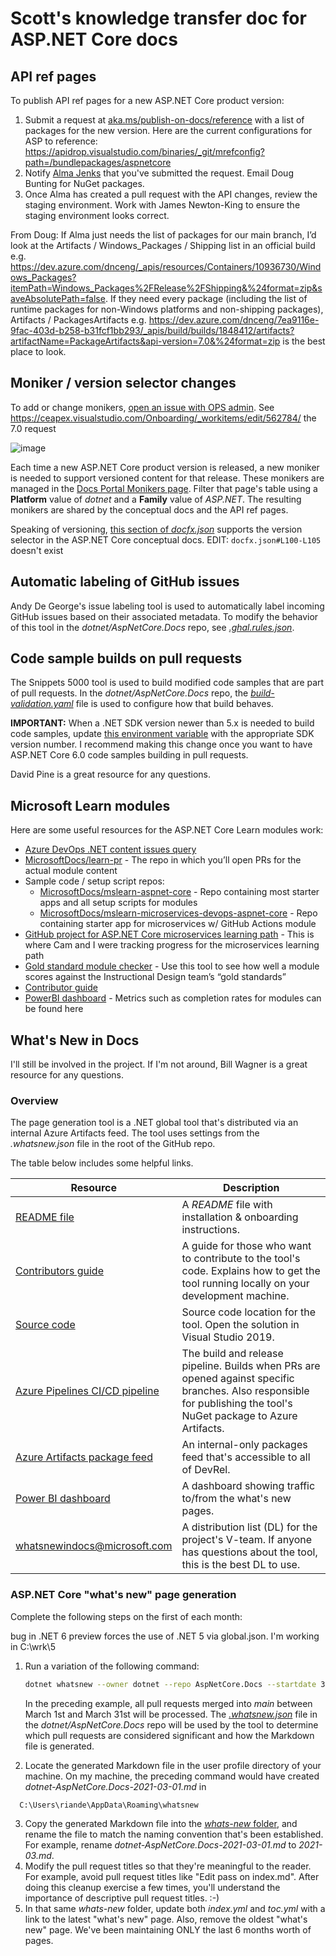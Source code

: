 # Scott's knowledge transfer doc for ASP.NET Core docs

## API ref pages

To publish API ref pages for a new ASP.NET Core product version:

1. Submit a request at [aka.ms/publish-on-docs/reference](https://aka.ms/publish-on-docs/reference) with a list of packages for the new version. Here are the current configurations for ASP to reference: https://apidrop.visualstudio.com/binaries/_git/mrefconfig?path=/bundlepackages/aspnetcore
1. Notify [Alma Jenks](mailto:v-alje@microsoft.com) that you've submitted the request. Email Doug Bunting for NuGet packages.
1. Once Alma has created a pull request with the API changes, review the staging environment. Work with James Newton-King to ensure the staging environment looks correct.

From Doug: If Alma just needs the list of packages for our main branch, I’d look at the Artifacts / Windows_Packages / Shipping list in an official build e.g. https://dev.azure.com/dnceng/_apis/resources/Containers/10936730/Windows_Packages?itemPath=Windows_Packages%2FRelease%2FShipping&%24format=zip&saveAbsolutePath=false. If they need every package (including the list of runtime packages for non-Windows platforms and non-shipping packages), Artifacts / PackagesArtifacts e.g. https://dev.azure.com/dnceng/7ea9116e-9fac-403d-b258-b31fcf1bb293/_apis/build/builds/1848412/artifacts?artifactName=PackageArtifacts&api-version=7.0&%24format=zip is the best place to look.

## Moniker / version selector changes

To add or change monikers, [open an issue with OPS admin](https://ceapex.visualstudio.com/Onboarding/_workitems/edit/513805). See https://ceapex.visualstudio.com/Onboarding/_workitems/edit/562784/ the 7.0 request

![image](https://user-images.githubusercontent.com/3605364/140599706-2db0176c-5f61-4f77-840e-04e8584ad757.png)

Each time a new ASP.NET Core product version is released, a new moniker is needed to support versioned content for that release. These monikers are managed in the [Docs Portal Monikers page](https://ops.microsoft.com/#/monikers). Filter that page's table using a **Platform** value of *dotnet* and a **Family** value of *ASP.NET*. The resulting monikers are shared by the conceptual docs and the API ref pages. 

Speaking of versioning, [this section of *docfx.json*](https://github.com/dotnet/AspNetCore.Docs/blob/main/aspnetcore/docfx.json#L100-L105) supports the version selector in the ASP.NET Core conceptual docs. EDIT: `docfx.json#L100-L105` doesn't exist

## Automatic labeling of GitHub issues

Andy De George's issue labeling tool is used to automatically label incoming GitHub issues based on their associated metadata. To modify the behavior of this tool in the *dotnet/AspNetCore.Docs* repo, see [*.ghal.rules.json*](https://github.com/dotnet/AspNetCore.Docs/blob/main/.ghal.rules.json).

## Code sample builds on pull requests

The Snippets 5000 tool is used to build modified code samples that are part of pull requests. In the *dotnet/AspNetCore.Docs* repo, the [*build-validation.yaml*](https://github.com/dotnet/AspNetCore.Docs/blob/main/.github/workflows/build-validation.yml) file is used to configure how that build behaves.

**IMPORTANT:** When a .NET SDK version newer than 5.x is needed to build code samples, update [this environment variable](https://github.com/dotnet/AspNetCore.Docs/blob/main/.github/workflows/build-validation.yml#L25) with the appropriate SDK version number. I recommend making this change once you want to have ASP.NET Core 6.0 code samples building in pull requests.

David Pine is a great resource for any questions.

## Microsoft Learn modules

Here are some useful resources for the ASP.NET Core Learn modules work:

- [Azure DevOps .NET content issues query](https://ceapex.visualstudio.com/Microsoft%20Learn/_queries?tempQueryId=a9350c42-2123-4058-9f72-51b064c3a117)
- [MicrosoftDocs/learn-pr](https://github.com/MicrosoftDocs/learn-pr) - The repo in which you’ll open PRs for the actual module content
- Sample code / setup script repos:
    - [MicrosoftDocs/mslearn-aspnet-core](https://github.com/MicrosoftDocs/mslearn-aspnet-core) - Repo containing most starter apps and all setup scripts for modules
    - [MicrosoftDocs/mslearn-microservices-devops-aspnet-core](https://github.com/MicrosoftDocs/mslearn-microservices-devops-aspnet-core) - Repo containing starter app for microservices w/ GitHub Actions module
- [GitHub project for ASP.NET Core microservices learning path](https://github.com/dotnet/AspNetCore.Docs/projects/68) - This is where Cam and I were tracking progress for the microservices learning path
- [Gold standard module checker](http://mslearnmetricportal.azurewebsites.net/) - Use this tool to see how well a module scores against the Instructional Design team’s “gold standards”
- [Contributor guide](https://review.docs.microsoft.com/en-us/help/learn/?branch=master)
- [PowerBI dashboard](https://msit.powerbi.com/groups/me/reports/3ad7a43c-5334-4086-b762-8b4bdb2741ff/ReportSection) - Metrics such as completion rates for modules can be found here

## What's New in Docs

I'll still be involved in the project. If I'm not around, Bill Wagner is a great resource for any questions.

### Overview

The page generation tool is a .NET global tool that's distributed via an internal Azure Artifacts feed. The tool uses settings from the *.whatsnew.json* file in the root of the GitHub repo.

The table below includes some helpful links.

|Resource  |Description  |
|---------|---------|
|[README file](https://aka.ms/whats-new-tool) |A *README* file with installation & onboarding instructions.|
|[Contributors guide](https://dev.azure.com/mseng/TechnicalContent/_git/dotnet-docs-tools?path=%2Fwhatsnew%2Fsrc%2FWhatsNew.Cli%2FCONTRIBUTING.md) |A guide for those who want to contribute to the tool's code. Explains how to get the tool running locally on your development machine.|
|[Source code](https://dev.azure.com/mseng/TechnicalContent/_git/dotnet-docs-tools?path=%2Fwhatsnew)|Source code location for the tool. Open the solution in Visual Studio 2019.|
|[Azure Pipelines CI/CD pipeline](https://dev.azure.com/mseng/TechnicalContent/_build?definitionId=10534)|The build and release pipeline. Builds when PRs are opened against specific branches. Also responsible for publishing the tool's NuGet package to Azure Artifacts.|
|[Azure Artifacts package feed](https://dev.azure.com/mseng/TechnicalContent/_packaging?_a=feed&feed=DotnetDocsTools%40Local)|An internal-only packages feed that's accessible to all of DevRel.|
|[Power BI dashboard](https://aka.ms/whatsnewindocs)|A dashboard showing traffic to/from the what's new pages.|
|[whatsnewindocs@microsoft.com](mailto:whatsnewindocs@microsoft.com)|A distribution list (DL) for the project's V-team. If anyone has questions about the tool, this is the best DL to use.|

### ASP.NET Core "what's new" page generation

Complete the following steps on the first of each month:

bug in .NET 6 preview forces the use of .NET 5 via global.json. I'm working in C:\wrk\5
1. Run a variation of the following command:

    ```bash
    dotnet whatsnew --owner dotnet --repo AspNetCore.Docs --startdate 3/1/2021 --enddate 3/31/2021
    ```

    In the preceding example, all pull requests merged into *main* between March 1st and March 31st will be processed. The *[.whatsnew.json](https://github.com/dotnet/AspNetCore.Docs/blob/main/.whatsnew.json)* file in the *dotnet/AspNetCore.Docs* repo will be used by the tool to determine which pull requests are considered significant and how the Markdown file is generated.

1. Locate the generated Markdown file in the user profile directory of your machine. On my machine, the preceding command would have created *dotnet-AspNetCore.Docs-2021-03-01.md* in  
```
  C:\Users\riande\AppData\Roaming\whatsnew
```
3. Copy the generated Markdown file into the [*whats-new* folder](https://github.com/dotnet/AspNetCore.Docs/tree/main/aspnetcore/whats-new), and rename the file to match the naming convention that's been established. For example, rename *dotnet-AspNetCore.Docs-2021-03-01.md* to *2021-03.md*.
4. Modify the pull request titles so that they're meaningful to the reader. For example, avoid pull request titles like "Edit pass on index.md". After doing this cleanup exercise a few times, you'll understand the importance of descriptive pull request titles. :-)
5. In that same *whats-new* folder, update both *index.yml* and *toc.yml* with a link to the latest "what's new" page. Also, remove the oldest "what's new" page. We've been maintaining ONLY the last 6 months worth of pages.
